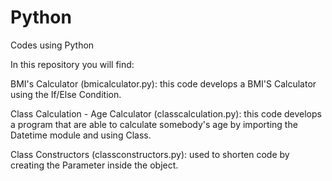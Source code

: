 # Python
Codes using Python

In this repository you will find:

BMI's Calculator (bmicalculator.py): this code develops a BMI'S Calculator using the If/Else Condition.

Class Calculation - Age Calculator (classcalculation.py): this code develops a program that are able to calculate somebody's age by importing the Datetime module and using Class.

Class Constructors (classconstructors.py): used to shorten code by creating the Parameter inside the object.

